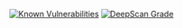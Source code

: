 [![Known Vulnerabilities](https://snyk.io/test/github/redexes-web/node-exo-1/badge.svg)](https://snyk.io/test/github/redexes-web/node-exo-1)
[![DeepScan Grade](https://deepscan.io/api/projects/24489/branches/main/badges/grade.svg)](https://deepscan.io/dashboard#view=project&tid=21085&pid=24489&bid=756182)